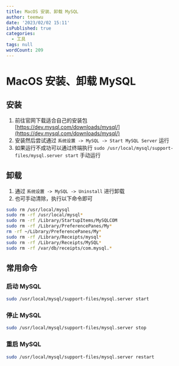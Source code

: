 ```yaml
---
title: MacOS 安装、卸载 MySQL
author: teemwu
date: '2023/02/02 15:11'
isPublished: true
categories:
  - 工具
tags: null
wordCount: 209
---
```


# MacOS 安装、卸载 MySQL 

## 安装

1. 前往官网下载适合自己的安装包 [https://dev.mysql.com/downloads/mysql/](https://dev.mysql.com/downloads/mysql/)
2. 安装然后尝试通过 `系统设置 -> MySQL -> Start MySQL Server` 运行
3. 如果运行不成功可以通过终端执行 `sudo /usr/local/mysql/support-files/mysql.server start` 手动运行

## 卸载

1. 通过 `系统设置 -> MySQL -> Uninstall` 进行卸载
2. 也可手动清除，执行以下命令即可

```sh
sudo rm /usr/local/mysql
sudo rm -rf /usr/local/mysql*
sudo rm -rf /Library/StartupItems/MySQLCOM
sudo rm -rf /Library/PreferencePanes/My*
rm -rf ~/Library/PreferencePanes/My*
sudo rm -rf /Library/Receipts/mysql*
sudo rm -rf /Library/Receipts/MySQL*
sudo rm -rf /var/db/receipts/com.mysql.*
```

## 常用命令

### 启动 MySQL

```sh
sudo /usr/local/mysql/support-files/mysql.server start
```

### 停止 MySQL

```sh
sudo /usr/local/mysql/support-files/mysql.server stop
```

### 重启 MySQL

```sh
sudo /usr/local/mysql/support-files/mysql.server restart
```
